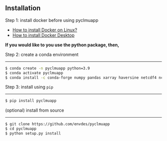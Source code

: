 ## Installation

Step 1: install docker before using pyclmuapp

- [How to install Docker on Linux?](https://envdes.github.io/clmu-app/container/install_docker.html)
- [How to install Docker Desktop](https://www.docker.com/products/docker-desktop/)

**If you would like to you use the python package, then,**

Step 2: create a conda environment

---

```bash
$ conda create -n pyclmuapp python=3.9
$ conda activate pyclmuapp
$ conda install -c conda-forge numpy pandas xarray haversine netcdf4 nc-time-axis
```

Step 3: install using `pip`

---

```bash
$ pip install pyclmuapp
```

(optional) install from source

---

```bash
$ git clone https://github.com/envdes/pyclmuapp
$ cd pyclmuapp
$ python setup.py install
```